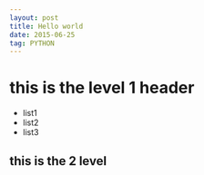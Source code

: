 ```yaml
---
layout: post
title: Hello world
date: 2015-06-25
tag: PYTHON
---
```


# this is the level 1 header

- list1 
- list2
- list3

## this is the 2 level


